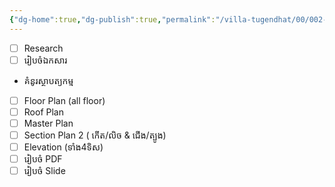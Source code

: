 ```yaml
---
{"dg-home":true,"dg-publish":true,"permalink":"/villa-tugendhat/00/002-things-to-do/","tags":["gardenEntry"],"dgPassFrontmatter":true}
---
```


- [ ] Research
- [ ] រៀបចំឯកសារ
- គំនូរស្ថាបត្យកម្ម
- [ ] Floor Plan (all floor)
- [ ] Roof Plan
- [ ] Master Plan
- [ ] Section Plan 2 ( កើត/លិច & ជើង/ត្បូង)
- [ ] Elevation (ទាំង4ទិស)
- [ ] រៀបចំ PDF
- [ ] រៀបចំ Slide